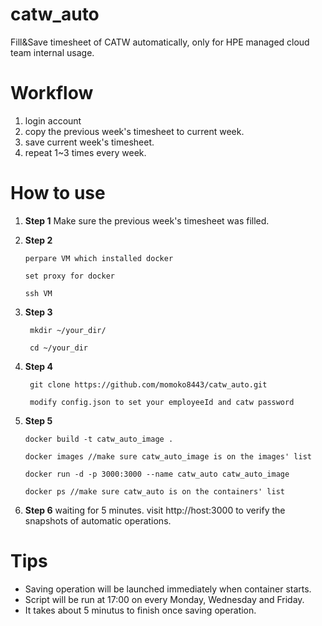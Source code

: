 # catw_auto
Fill&Save timesheet of CATW automatically, only for HPE managed cloud team internal usage.   

# Workflow
 1. login account
 2. copy the previous week's timesheet to current week.
 3. save current week's timesheet.
 4. repeat 1~3 times every week. 

# How to use
 1. **Step 1**
 		Make sure the previous week's timesheet was filled.			  

 2. **Step 2**
 
		perpare VM which installed docker
		
		set proxy for docker
		
		ssh VM
 3. **Step 3**
		 
		 mkdir ~/your_dir/  
		 
		 cd ~/your_dir
 4. **Step 4**
		 
		 git clone https://github.com/momoko8443/catw_auto.git
		 
		 modify config.json to set your employeeId and catw password
 5. **Step 5**
		
		docker build -t catw_auto_image .
		
		docker images //make sure catw_auto_image is on the images' list
		
		docker run -d -p 3000:3000 --name catw_auto catw_auto_image
		
		docker ps //make sure catw_auto is on the containers' list
 6. **Step 6**
    	waiting for 5 minutes.
    	visit http://host:3000 to verify the snapshots of automatic operations. 
    
  
# Tips

 - Saving operation will be launched immediately when container starts.  
 - Script will be run at 17:00 on every Monday,  Wednesday and Friday.
 - It takes about 5 minutus to finish once saving operation.
 
